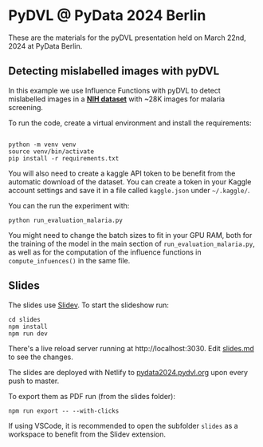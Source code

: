 # PyDVL @ PyData 2024 Berlin

These are the materials for the pyDVL presentation held on March 22nd, 2024 at
PyData Berlin.

## Detecting mislabelled images with pyDVL

In this example we use Influence Functions with pyDVL to detect mislabelled
images in a [**NIH
dataset**](https://www.kaggle.com/iarunava/cell-images-for-detecting-malaria)
with ~28K images for malaria screening.

To run the code, create a virtual environment and install the requirements:

```shell

python -m venv venv
source venv/bin/activate
pip install -r requirements.txt
```

You will also need to create a kaggle API token to be benefit from the automatic
download of the dataset. You can create a token in your Kaggle account settings
and save it in a file called `kaggle.json` under `~/.kaggle/`.

You can the run the experiment with:

```shell
python run_evaluation_malaria.py
```

You might need to change the batch sizes to fit in your GPU RAM, both for the
training of the model in the main section of `run_evaluation_malaria.py`, as
well as for the computation of the influence functions in `compute_infuences()`
in the same file.

## Slides

The slides use [Slidev](https://sli.dev/). To start the slideshow run:

```shell
cd slides
npm install
npm run dev
```

There's a live reload server running at http://localhost:3030. Edit
[slides.md](./slides/slides.md) to see the changes.

The slides are deployed with Netlify to
[pydata2024.pydvl.org](https://pydata2024.pydvl.org/)
upon every push to master.

To export them as PDF run (from the slides folder):

```shell
npm run export -- --with-clicks
```

If using VSCode, it is recommended to open the subfolder `slides` as a workspace
to benefit from the Slidev extension.
